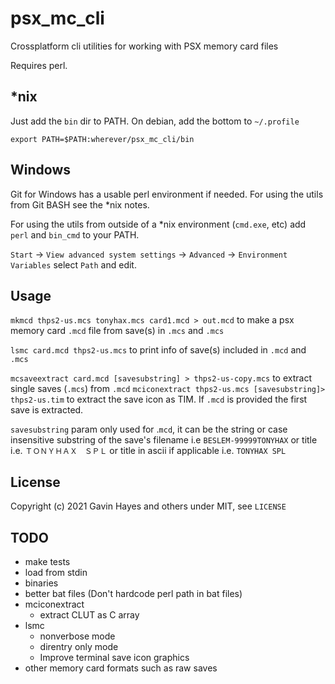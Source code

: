 # psx_mc_cli
Crossplatform cli utilities for working with PSX memory card files

Requires perl.

## *nix

Just add the `bin` dir to PATH. On debian, add the bottom to `~/.profile`

`export PATH=$PATH:wherever/psx_mc_cli/bin`

## Windows

Git for Windows has a usable perl environment if needed. For using the utils from Git BASH see the *nix notes.

For using the utils from outside of a *nix environment (`cmd.exe`, etc) add `perl` and `bin_cmd` to your PATH.

`Start` -> `View advanced system settings` -> `Advanced` -> `Environment Variables` select `Path` and edit.

## Usage

`mkmcd thps2-us.mcs tonyhax.mcs card1.mcd > out.mcd` to make a psx memory card `.mcd` file from save(s) in `.mcs` and `.mcs`

`lsmc card.mcd thps2-us.mcs` to print info of save(s) included in `.mcd` and `.mcs`

`mcsaveextract card.mcd [savesubstring] > thps2-us-copy.mcs` to extract single saves (`.mcs`) from `.mcd`
`mciconextract thps2-us.mcs [savesubstring]> thps2-us.tim` to extract the save icon as TIM. If `.mcd` is provided the first save is extracted.

`savesubstring` param only used for .`mcd`, it can be the string or case insensitive substring of the save's filename i.e `BESLEM-99999TONYHAX` or title i.e. `ＴＯＮＹＨＡＸ　ＳＰＬ` or title in ascii if applicable i.e. `TONYHAX SPL`

## License
Copyright (c) 2021 Gavin Hayes and others under MIT, see `LICENSE`

## TODO
- make tests
- load from stdin
- binaries
- better bat files (Don't hardcode perl path in bat files)
- mciconextract
    - extract CLUT as C array
- lsmc
    - nonverbose mode
    - direntry only mode
    - Improve terminal save icon graphics
- other memory card formats such as raw saves
